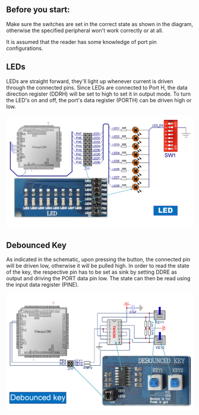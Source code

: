 ## Before you start:

Make sure the switches are set in the correct state as shown in the diagram, otherwise the specified peripheral won't work correctly or at all.

It is assumed that the reader has some knowledge of port pin configurations.

## LEDs

LEDs are straight forward, they'll light up whenever current is driven through the connected pins.
Since LEDs are connected to Port H, the data direction register (DDRH) will be set to high to set it in output mode.
To turn the LED's on and off, the port's data register (PORTH) can be driven high or low.

![Datasheet_LED](assets/Datasheet_LED.PNG)

## Debounced Key

As indicated in the schematic, upon pressing the button, the connected pin will be driven low, otherwise it will be pulled high.
In order to read the state of the key, the respective pin has to be set as sink by setting DDRE as output and driving the PORT data pin low. The state can then be read using the input data register (PINE).

![Datasheet_Debounced_Key](assets/Datasheet_Debounced_Key.PNG)
